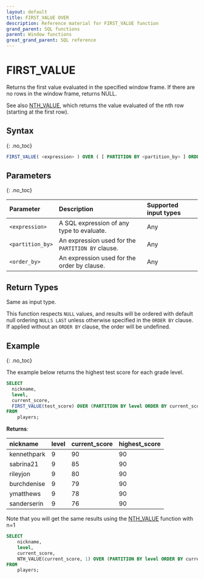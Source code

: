 ```yaml
---
layout: default
title: FIRST_VALUE OVER
description: Reference material for FIRST_VALUE function
grand_parent: SQL functions
parent: Window functions
great_grand_parent: SQL reference
---
```


# FIRST_VALUE

Returns the first value evaluated in the specified window frame. If there are no rows in the window frame, returns NULL.

See also [NTH\_VALUE](./nth-value.md), which returns the value evaluated of the nth row (starting at the first row).

## Syntax
{: .no_toc}

```sql
FIRST_VALUE( <expression> ) OVER ( [ PARTITION BY <partition_by> ] ORDER BY <order_by> [ASC|DESC] )
```

## Parameters 
{: .no_toc}

| Parameter | Description                                      | Supported input types | 
| :--------- | :------------------------------------------------ | :------------| 
| `<expression>`   | A SQL expression of any type to evaluate.                                                | Any |
| `<partition_by>` | An expression used for the `PARTITION BY` clause. | Any |
| `<order_by>` | An expression used for the order by clause. | Any |

## Return Types
Same as input type. 

This function respects `NULL` values, and results will be ordered with default null ordering `NULLS LAST` unless otherwise specified in the `ORDER BY` clause. If applied without an `ORDER BY` clause, the order will be undefined.

## Example
{: .no_toc}

The example below returns the highest test score for each grade level. 

```sql
SELECT
  nickname,
  level,
  current_score,
  FIRST_VALUE(test_score) OVER (PARTITION BY level ORDER BY current_score DESC) highest_score
FROM
    players;
```

**Returns**:



| nickname | level | current_score | highest_score |
|:---------|:----------|:-----------|:----------|
| kennethpark   |           9 |         90 |            90 |  
| sabrina21      |           9 |         85 |            90 | 
| rileyjon      |           9 |         80 |            90 |
| burchdenise       |           9 |         79 |            90 |
| ymatthews       |           9 |         78 |            90 |
| sanderserin      |           9 |         76 |            90 |


Note that you will get the same results using the [NTH_VALUE](./nth-value.md) function with n=1

```sql
SELECT
    nickname,
    level,
    current_score,
    NTH_VALUE(current_score, 1) OVER (PARTITION BY level ORDER BY current_score DESC) highest_score
FROM
    players;
```